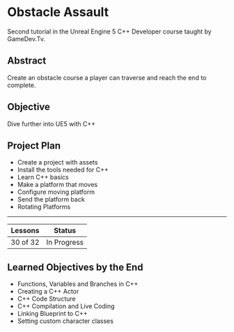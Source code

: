 # Obstacle Assault
Second tutorial in the Unreal Engine 5 C++ Developer course taught by GameDev.Tv.

## Abstract
Create an obstacle course a player can traverse and reach the end to complete.

## Objective
Dive further into UE5 with C++

## Project Plan
- Create a project with assets
- Install the tools needed for C++
- Learn C++ basics
- Make a platform that moves
- Configure moving platform
- Send the platform back
- Rotating Platforms

---

| Lessons | Status |
|---------|--------|
| 30 of 32 | In Progress |

## Learned Objectives by the End
- Functions, Variables and Branches in C++
- Creating a C++ Actor
- C++ Code Structure
- C++ Compilation and Live Coding
- Linking Blueprint to C++
- Setting custom character classes